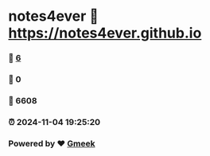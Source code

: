 # notes4ever :link: https://notes4ever.github.io 
### :page_facing_up: [6](https://notes4ever.github.io/tag.html) 
### :speech_balloon: 0 
### :hibiscus: 6608 
### :alarm_clock: 2024-11-04 19:25:20 
### Powered by :heart: [Gmeek](https://github.com/Meekdai/Gmeek)
